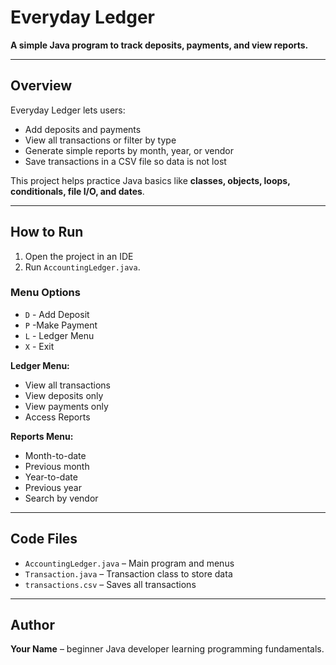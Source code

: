 # Everyday Ledger

**A simple Java program to track deposits, payments, and view reports.**

---

## Overview

Everyday Ledger lets users:  

- Add deposits and payments  
- View all transactions or filter by type  
- Generate simple reports by month, year, or vendor  
- Save transactions in a CSV file so data is not lost  

This project helps practice Java basics like **classes, objects, loops, conditionals, file I/O, and dates**.

---

## How to Run


1. Open the project in an IDE
2. Run `AccountingLedger.java`.  

### Menu Options

- `D` - Add Deposit  
- `P` -Make Payment  
- `L` - Ledger Menu  
- `X` - Exit  

**Ledger Menu:**  
- View all transactions  
- View deposits only  
- View payments only  
- Access Reports  

**Reports Menu:**  
- Month-to-date  
- Previous month  
- Year-to-date  
- Previous year  
- Search by vendor  

---

## Code Files

- `AccountingLedger.java` – Main program and menus  
- `Transaction.java` – Transaction class to store data  
- `transactions.csv` – Saves all transactions  

---

## Author

**Your Name** – beginner Java developer learning programming fundamentals.
